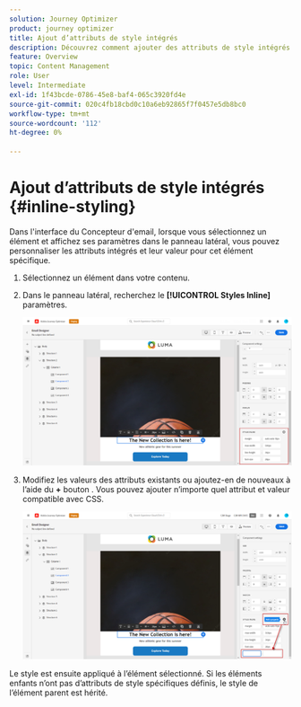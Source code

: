 ```yaml
---
solution: Journey Optimizer
product: journey optimizer
title: Ajout d’attributs de style intégrés
description: Découvrez comment ajouter des attributs de style intégrés
feature: Overview
topic: Content Management
role: User
level: Intermediate
exl-id: 1f43bcde-0786-45e8-baf4-065c3920fd4e
source-git-commit: 020c4fb18cbd0c10a6eb92865f7f0457e5db8bc0
workflow-type: tm+mt
source-wordcount: '112'
ht-degree: 0%

---
```


# Ajout d’attributs de style intégrés {#inline-styling}

Dans l&#39;interface du Concepteur d&#39;email, lorsque vous sélectionnez un élément et affichez ses paramètres dans le panneau latéral, vous pouvez personnaliser les attributs intégrés et leur valeur pour cet élément spécifique.

1. Sélectionnez un élément dans votre contenu.
1. Dans le panneau latéral, recherchez le **[!UICONTROL Styles Inline]** paramètres.

   ![](assets/styles_1.png)

1. Modifiez les valeurs des attributs existants ou ajoutez-en de nouveaux à l’aide du **+** bouton . Vous pouvez ajouter n’importe quel attribut et valeur compatible avec CSS.

   ![](assets/styles_2.png)

Le style est ensuite appliqué à l’élément sélectionné. Si les éléments enfants n’ont pas d’attributs de style spécifiques définis, le style de l’élément parent est hérité.
